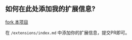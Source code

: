 ## 如何在此处添加我的扩展信息?

[fork 本项目](https://gitee.com/slowlyo/slow-admin-doc)

在 `/extensions/index.md` 中添加你的扩展信息，提交PR即可。

